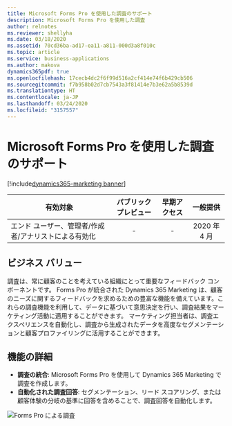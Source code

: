 ```yaml
---
title: Microsoft Forms Pro を使用した調査のサポート
description: Microsoft Forms Pro を使用した調査
author: relnotes
ms.reviewer: shellyha
ms.date: 03/18/2020
ms.assetid: 70cd36ba-ad17-ea11-a811-000d3a8f010c
ms.topic: article
ms.service: business-applications
ms.author: makova
dynamics365pdf: true
ms.openlocfilehash: 17cecb4dc2f6f99d516a2cf414e74f6b429cb506
ms.sourcegitcommit: f7b958b02d7cb7543a3f81414e7b3e62a5b8539d
ms.translationtype: HT
ms.contentlocale: ja-JP
ms.lasthandoff: 03/24/2020
ms.locfileid: "3157557"
---
```

# <a name="support-for-surveys-using-microsoft-forms-pro"></a>Microsoft Forms Pro を使用した調査のサポート
[!include[dynamics365-marketing banner](../includes/dynamics365-marketing.md)]

| 有効対象    |  パブリック プレビュー | 早期アクセス | 一般提供 | 
| ---------- | :----------: |:----------: |:----------: |
|エンド ユーザー、管理者/作成者/アナリストによる有効化|-|-| 2020 年 4 月|


## <a name="business-value"></a>ビジネス バリュー
<!-- bv start -->
調査は、常に顧客のことを考えている組織にとって重要なフィードバック コンポーネントです。 Forms Pro が統合された Dynamics 365 Marketing は、顧客のニーズに関するフィードバックを求めるための豊富な機能を備えています。これらの調査機能を利用して、データに基づいて意思決定を行い、調査結果をマーケティング活動に適用することができます。 マーケティング担当者は、調査エクスペリエンスを自動化し、調査から生成されたデータを高度なセグメンテーションと顧客プロファイリングに活用することができます。
<!-- bv end -->



## <a name="feature-details"></a>機能の詳細
<!--feature detail start -->
- **調査の統合**: Microsoft Forms Pro を使用して Dynamics 365 Marketing で調査を作成します。
- **自動化された調査回答**: セグメンテーション、リード スコアリング、または顧客体験の分岐の基準に回答を含めることで、調査回答を自動化します。
<!--feature detail end -->

![Forms Pro による調査](media/formspro.png "Forms Pro による調査")
<!-- Picture 1 -->








